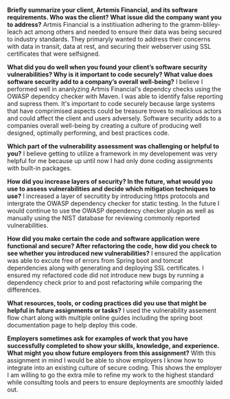 **Briefly summarize your client, Artemis Financial, and its software requirements. Who was the client? What issue did the company want you to address?**
Artmis Financial is a institiuation adhering to the gramm-bliley-leach act among others and needed to ensure their data was being secured to industry standards. They primaryly wanted to address their concerns with data in transit, data at rest, and securing their webserver using SSL certificates that were selfsigned. 

**What did you do well when you found your client’s software security vulnerabilities? Why is it important to code securely? What value does software security add to a company’s overall well-being?**
I believe I performed well in ananlyzing Artmis Financial's dependcy checks using the OWASP dependcy checker with Maven. I was able to identify false reporting and supress them. It's important to code securely because large systems that have comprimised aspects could be treasure troves to malicious actors and could affect the client and users adversely. Software security adds to a companies overall well-being by creating a culture of producing well designed, optimally performing, and best practices code.

**Which part of the vulnerability assessment was challenging or helpful to you?**
I believe getting to utilize a framework in my developement was very helpful for me because up until now I had only done coding assignments with built-in packages.


**How did you increase layers of security? In the future, what would you use to assess vulnerabilities and decide which mitigation techniques to use?**
I increased a layer of secruitity by introducing https protocols and intergrate the OWASP dependency checker for static testing. In the future I would continue to use the OWASP dependency checker plugin as well as manually using the NIST database for reviewing commonly reported vulnerabilities. 

**How did you make certain the code and software application were functional and secure? After refactoring the code, how did you check to see whether you introduced new vulnerabilities?**
I ensured the application was able to excute free of errors from Spring boot and tomcat dependencies along with generating and deploying SSL certificates. I ensured my refactored code did not introduce new bugs by running a dependency check prior to and post refactoring while comparing the differences.

**What resources, tools, or coding practices did you use that might be helpful in future assignments or tasks?**
I used the vulnerability assement flow chart along with multiple online guides including the spring boot documentation page to help deploy this code.

**Employers sometimes ask for examples of work that you have successfully completed to show your skills, knowledge, and experience. What might you show future employers from this assignment?**
With this assignment in mind I would be able to show employers I know how to integrate into an existing culture of secure coding. This shows the employer I am willing to go the extra mile to refine my work to the highest standard while consulting tools and peers to ensure deployments are smoothly laided out.
